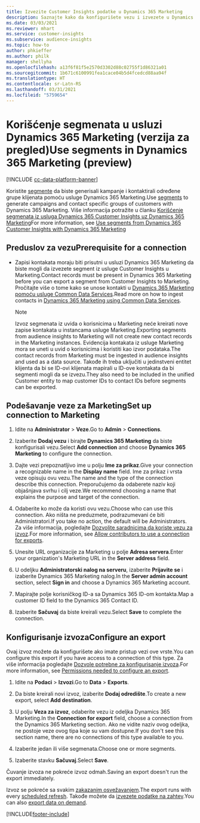 ```yaml
---
title: Izvezite Customer Insights podatke u Dynamics 365 Marketing
description: Saznajte kako da konfigurišete vezu i izvezete u Dynamics 365 Marketing.
ms.date: 03/03/2021
ms.reviewer: mhart
ms.service: customer-insights
ms.subservice: audience-insights
ms.topic: how-to
author: phkieffer
ms.author: philk
manager: shellyha
ms.openlocfilehash: a13f6f81f5e2570d3302d88c02755f1d86321a01
ms.sourcegitcommit: 1b671c6100991fea1cace04b5d4fcedcd88aa94f
ms.translationtype: HT
ms.contentlocale: sr-Latn-RS
ms.lasthandoff: 03/31/2021
ms.locfileid: "5759654"
---
```

# <a name="use-segments-in-dynamics-365-marketing-preview"></a><span data-ttu-id="86a37-103">Korišćenje segmenata u usluzi Dynamics 365 Marketing (verzija za pregled)</span><span class="sxs-lookup"><span data-stu-id="86a37-103">Use segments in Dynamics 365 Marketing (preview)</span></span>

[!INCLUDE [cc-data-platform-banner](../includes/cc-data-platform-banner.md)]

<span data-ttu-id="86a37-104">Koristite [segmente](segments.md) da biste generisali kampanje i kontaktirali određene grupe klijenata pomoću usluge Dynamics 365 Marketing.</span><span class="sxs-lookup"><span data-stu-id="86a37-104">Use [segments](segments.md) to generate campaigns and contact specific groups of customers with Dynamics 365 Marketing.</span></span> <span data-ttu-id="86a37-105">Više informacija potražite u članku [Korišćenje segmenata iz usluga Dynamics 365 Customer Insights uz Dynamics 365 Marketing](/dynamics365/marketing/customer-insights-segments)</span><span class="sxs-lookup"><span data-stu-id="86a37-105">For more information, see [Use segments from Dynamics 365 Customer Insights with Dynamics 365 Marketing](/dynamics365/marketing/customer-insights-segments)</span></span>

## <a name="prerequisite-for-a-connection"></a><span data-ttu-id="86a37-106">Preduslov za vezu</span><span class="sxs-lookup"><span data-stu-id="86a37-106">Prerequisite for a connection</span></span>

- <span data-ttu-id="86a37-107">Zapisi kontakata moraju biti prisutni u usluzi Dynamics 365 Marketing da biste mogli da izvezete segment iz usluge Customer Insights u Marketing.</span><span class="sxs-lookup"><span data-stu-id="86a37-107">Contact records must be present in Dynamics 365 Marketing before you can export a segment from Customer Insights to Marketing.</span></span> <span data-ttu-id="86a37-108">Pročitajte više o tome kako se unose kontakti u [Dynamics 365 Marketing pomoću usluge Common Data Services](connect-power-query.md).</span><span class="sxs-lookup"><span data-stu-id="86a37-108">Read more on how to ingest contacts in [Dynamics 365 Marketing using Common Data Services](connect-power-query.md).</span></span>

  > [!NOTE]
  > <span data-ttu-id="86a37-109">Izvoz segmenata iz uvida o korisnicima u Marketing neće kreirati nove zapise kontakata u instancama usluge Marketing.</span><span class="sxs-lookup"><span data-stu-id="86a37-109">Exporting segments from audience insights to Marketing will not create new contact records in the Marketing instances.</span></span> <span data-ttu-id="86a37-110">Evidencija kontakata iz usluge Marketing mora se uneti u uvid o korisnicima i koristiti kao izvor podataka.</span><span class="sxs-lookup"><span data-stu-id="86a37-110">The contact records from Marketing must be ingested in audience insights and used as a data source.</span></span> <span data-ttu-id="86a37-111">Takođe ih treba uključiti u jedinstveni entitet klijenta da bi se ID-ovi klijenata mapirali u ID-ove kontakata da bi segmenti mogli da se izvezu.</span><span class="sxs-lookup"><span data-stu-id="86a37-111">They also need to be included in the unified Customer entity to map customer IDs to contact IDs before segments can be exported.</span></span>

## <a name="set-up-connection-to-marketing"></a><span data-ttu-id="86a37-112">Podešavanje veze za Marketing</span><span class="sxs-lookup"><span data-stu-id="86a37-112">Set up connection to Marketing</span></span>

1. <span data-ttu-id="86a37-113">Idite na **Administrator** > **Veze**.</span><span class="sxs-lookup"><span data-stu-id="86a37-113">Go to **Admin** > **Connections**.</span></span>

1. <span data-ttu-id="86a37-114">Izaberite **Dodaj vezu** i birajte **Dynamics 365 Marketing** da biste konfigurisali vezu.</span><span class="sxs-lookup"><span data-stu-id="86a37-114">Select **Add connection** and choose **Dynamics 365 Marketing** to configure the connection.</span></span>

1. <span data-ttu-id="86a37-115">Dajte vezi prepoznatljivo ime u polju **Ime za prikaz**.</span><span class="sxs-lookup"><span data-stu-id="86a37-115">Give your connection a recognizable name in the **Display name** field.</span></span> <span data-ttu-id="86a37-116">Ime za prikaz i vrsta veze opisuju ovu vezu.</span><span class="sxs-lookup"><span data-stu-id="86a37-116">The name and the type of the connection describe this connection.</span></span> <span data-ttu-id="86a37-117">Preporučujemo da odaberete naziv koji objašnjava svrhu i cilj veze.</span><span class="sxs-lookup"><span data-stu-id="86a37-117">We recommend choosing a name that explains the purpose and target of the connection.</span></span>

1. <span data-ttu-id="86a37-118">Odaberite ko može da koristi ovu vezu.</span><span class="sxs-lookup"><span data-stu-id="86a37-118">Choose who can use this connection.</span></span> <span data-ttu-id="86a37-119">Ako ništa ne preduzmete, podrazumevani će biti Administratori.</span><span class="sxs-lookup"><span data-stu-id="86a37-119">If you take no action, the default will be Administrators.</span></span> <span data-ttu-id="86a37-120">Za više informacija, pogledajte [Dozvolite saradnicima da koriste vezu za izvoz](connections.md#allow-contributors-to-use-a-connection-for-exports).</span><span class="sxs-lookup"><span data-stu-id="86a37-120">For more information, see [Allow contributors to use a connection for exports](connections.md#allow-contributors-to-use-a-connection-for-exports).</span></span>

1. <span data-ttu-id="86a37-121">Unesite URL organizacije za Marketing u polje **Adresa servera**.</span><span class="sxs-lookup"><span data-stu-id="86a37-121">Enter your organization's Marketing URL in the **Server address** field.</span></span>

1. <span data-ttu-id="86a37-122">U odeljku **Administratorski nalog na serveru**, izaberite **Prijavite se** i izaberite Dynamics 365 Marketing nalog.</span><span class="sxs-lookup"><span data-stu-id="86a37-122">In the **Server admin account** section, select **Sign in** and choose a Dynamics 365 Marketing account.</span></span>

1. <span data-ttu-id="86a37-123">Mapirajte polje korisničkog ID-a sa Dynamics 365 ID-om kontakta.</span><span class="sxs-lookup"><span data-stu-id="86a37-123">Map a customer ID field to the Dynamics 365 Contact ID.</span></span>

1. <span data-ttu-id="86a37-124">Izaberite **Sačuvaj** da biste kreirali vezu.</span><span class="sxs-lookup"><span data-stu-id="86a37-124">Select **Save** to complete the connection.</span></span> 

## <a name="configure-an-export"></a><span data-ttu-id="86a37-125">Konfigurisanje izvoza</span><span class="sxs-lookup"><span data-stu-id="86a37-125">Configure an export</span></span>

<span data-ttu-id="86a37-126">Ovaj izvoz možete da konfigurišete ako imate pristup vezi ove vrste.</span><span class="sxs-lookup"><span data-stu-id="86a37-126">You can configure this export if you have access to a connection of this type.</span></span> <span data-ttu-id="86a37-127">Za više informacija pogledajte [Dozvole potrebne za konfigurisanje izvoza](export-destinations.md#set-up-a-new-export).</span><span class="sxs-lookup"><span data-stu-id="86a37-127">For more information, see [Permissions needed to configure an export](export-destinations.md#set-up-a-new-export).</span></span>

1. <span data-ttu-id="86a37-128">Idite na **Podaci** > **Izvozi**.</span><span class="sxs-lookup"><span data-stu-id="86a37-128">Go to **Data** > **Exports**.</span></span>

1. <span data-ttu-id="86a37-129">Da biste kreirali novi izvoz, izaberite **Dodaj odredište**.</span><span class="sxs-lookup"><span data-stu-id="86a37-129">To create a new export, select **Add destination**.</span></span>

1. <span data-ttu-id="86a37-130">U polju **Veza za izvoz**, odaberite vezu iz odeljka Dynamics 365 Marketing.</span><span class="sxs-lookup"><span data-stu-id="86a37-130">In the **Connection for export** field, choose a connection from the Dynamics 365 Marketing section.</span></span> <span data-ttu-id="86a37-131">Ako ne vidite naziv ovog odeljka, ne postoje veze ovog tipa koje su vam dostupne.</span><span class="sxs-lookup"><span data-stu-id="86a37-131">If you don't see this section name, there are no connections of this type available to you.</span></span>

1. <span data-ttu-id="86a37-132">Izaberite jedan ili više segmenata.</span><span class="sxs-lookup"><span data-stu-id="86a37-132">Choose one or more segments.</span></span>

1. <span data-ttu-id="86a37-133">Izaberite stavku **Sačuvaj**.</span><span class="sxs-lookup"><span data-stu-id="86a37-133">Select **Save**.</span></span>

<span data-ttu-id="86a37-134">Čuvanje izvoza ne pokreće izvoz odmah.</span><span class="sxs-lookup"><span data-stu-id="86a37-134">Saving an export doesn't run the export immediately.</span></span>

<span data-ttu-id="86a37-135">Izvoz se pokreće sa svakim [zakazanim osvežavanjem](system.md#schedule-tab).</span><span class="sxs-lookup"><span data-stu-id="86a37-135">The export runs with every [scheduled refresh](system.md#schedule-tab).</span></span> <span data-ttu-id="86a37-136">Takođe možete da [izvezete podatke na zahtev](export-destinations.md#run-exports-on-demand).</span><span class="sxs-lookup"><span data-stu-id="86a37-136">You can also [export data on demand](export-destinations.md#run-exports-on-demand).</span></span> 

[!INCLUDE[footer-include](../includes/footer-banner.md)]
